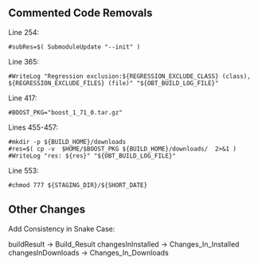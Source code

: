 ## Commented Code Removals

Line 254:
```
#subRes=$( SubmoduleUpdate "--init" )
```

Line 365:
```
#WriteLog "Regression exclusion:${REGRESSION_EXCLUDE_CLASS} (class), ${REGRESSION_EXCLUDE_FILES} (file)" "${OBT_BUILD_LOG_FILE}"
```

Line 417:
```
#BOOST_PKG="boost_1_71_0.tar.gz"
```

Lines 455-457:
```
#mkdir -p ${BUILD_HOME}/downloads
#res=$( cp -v  $HOME/$BOOST_PKG ${BUILD_HOME}/downloads/  2>&1 )
#WriteLog "res: ${res}" "${OBT_BUILD_LOG_FILE}"
```
                
Line 553:
```
#chmod 777 ${STAGING_DIR}/${SHORT_DATE}
```

## Other Changes

Add Consistency in Snake Case:

buildResult -> Build_Result
changesInInstalled -> Changes_In_Installed
changesInDownloads -> Changes_In_Downloads

